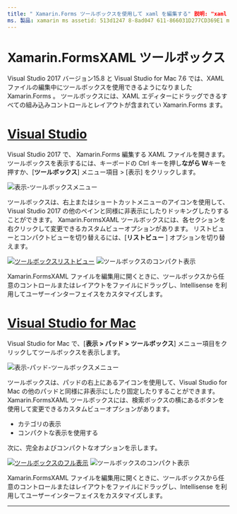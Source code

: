 ```yaml
---
title: " Xamarin.Forms ツールボックスを使用して xaml を編集する" 説明: "xaml ツールボックスには、すべての組み込みレイアウトとコントロールが含まれており、これを開いている xaml ファイルに直接ドラッグできます。"
ms. 製品: xamarin ms assetid: 513d1247 8-8ad047 611-866031D277CD369E1 ms. テクノロジ: xamarin-forms author: conceptdev ms. author: crdun ms. date: 08/29/2018 no loc: [ Xamarin.Forms , Xamarin.Essentials ]
---
```

# <a name="xamarinforms-xaml-toolbox"></a>Xamarin.FormsXAML ツールボックス

Visual Studio 2017 バージョン15.8 と Visual Studio for Mac 7.6 では、XAML ファイルの編集中にツールボックスを使用できるようになりました Xamarin.Forms 。 ツールボックスには、XAML エディターにドラッグできるすべての組み込みコントロールとレイアウトが含まれてい Xamarin.Forms ます。

# <a name="visual-studio"></a>[Visual Studio](#tab/windows)

Visual Studio 2017 で、 Xamarin.Forms 編集する XAML ファイルを開きます。 ツールボックスを表示するには、キーボードの Ctrl キーを押し**ながら W**キーを押すか、[**ツールボックス**] メニュー項目 > [表示] をクリックします。

![表示-ツールボックスメニュー](toolbox-images/win-view-menu.png)

ツールボックスは、右上またはショートカットメニューのアイコンを使用して、Visual Studio 2017 の他のペインと同様に非表示にしたりドッキングしたりすることができます。 Xamarin.FormsXAML ツールボックスには、各セクションを右クリックして変更できるカスタムビューオプションがあります。 リストビューとコンパクトビューを切り替えるには、[**リストビュー** ] オプションを切り替えます。

[ ![ ツールボックスリストビュー](toolbox-images/win-full-display-sml.png)](toolbox-images/win-full-display.png#lightbox) ![ツールボックスのコンパクト表示](toolbox-images/win-compact-display.png)

Xamarin.FormsXAML ファイルを編集用に開くときに、ツールボックスから任意のコントロールまたはレイアウトをファイルにドラッグし、Intellisense を利用してユーザーインターフェイスをカスタマイズします。

# <a name="visual-studio-for-mac"></a>[Visual Studio for Mac](#tab/macos)

Visual Studio for Mac で、[**表示 > パッド > ツールボックス**] メニュー項目をクリックしてツールボックスを表示します。

![表示-パッド-ツールボックスメニュー](toolbox-images/mac-view-menu.png)

ツールボックスは、パッドの右上にあるアイコンを使用して、Visual Studio for Mac の他のパッドと同様に非表示にしたり固定したりすることができます。 Xamarin.FormsXAML ツールボックスには、検索ボックスの横にあるボタンを使用して変更できるカスタムビューオプションがあります。

- カテゴリの表示
- コンパクトな表示を使用する

次に、完全およびコンパクトなオプションを示します。

[ ![ ツールボックスのフル表示](toolbox-images/mac-full-display-sml.png)](toolbox-images/mac-full-display.png#lightbox) ![ツールボックスのコンパクト表示](toolbox-images/mac-compact-display.png)

Xamarin.FormsXAML ファイルを編集用に開くときに、ツールボックスから任意のコントロールまたはレイアウトをファイルにドラッグし、Intellisense を利用してユーザーインターフェイスをカスタマイズします。

-----
